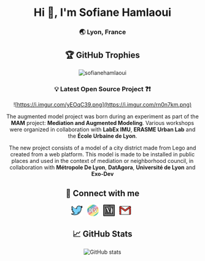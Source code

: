 
<h1 align="center">Hi 👋, I'm Sofiane Hamlaoui</h1>
<h3 align="center">🌏 Lyon, France</h3>


<div align="center">


## 🏆 GitHub Trophies

<p align="center"><img src="https://github-profile-trophy.vercel.app/?username=sofianehamlaoui&theme=onedark" alt="sofianehamlaoui" /></a></p>

### 💡 Latest Open Source Project ❓❗️
![https://i.imgur.com/yEOqC39.png](https://i.imgur.com/rn0n7km.png)

The augmented model project was born during an experiment as part of the **MAM** project: **Mediation and Augmented Modeling**. Various workshops were organized in collaboration with **LabEx IMU**, **ERASME Urban Lab** and the **École Urbaine de Lyon**.

The new project consists of a model of a city district made from Lego and created from a web platform. This model is made to be installed in public places and used in the context of mediation or neighborhood council, in collaboration with **Métropole De Lyon**, **DatAgora**, **Université de Lyon** and **Exo-Dev**

## 🔗 Connect with me 


<p align='center'> 
<a href="https://twitter.com/S0fianeHamlaoui"><img height="30" src="https://raw.githubusercontent.com/SofianeHamlaoui/SofianeHamlaoui/master/icons/twitter.png?raw=true"></a>&nbsp;&nbsp;
<a href="https://dev.to/sofianehamlaoui"><img height="30" src="https://raw.githubusercontent.com/SofianeHamlaoui/SofianeHamlaoui/master/icons/devto.png?raw=true"></a>&nbsp;&nbsp;
<a href="https://medium.com/@SofianeHamlaoui"><img height="30" src="https://raw.githubusercontent.com/SofianeHamlaoui/SofianeHamlaoui/master/icons/medium.png?raw=true"></a>&nbsp;&nbsp;
<a href="mailto:contact@sofiane.cc"><img height="30" src="https://raw.githubusercontent.com/SofianeHamlaoui/SofianeHamlaoui/master/icons/email.png?raw=true"></a>&nbsp;&nbsp;


## &#x1f4c8; GitHub Stats

![GitHub stats](https://github-readme-stats.vercel.app/api?username=sofianehamlaoui&show_icons=true&theme=dark)

</div>

